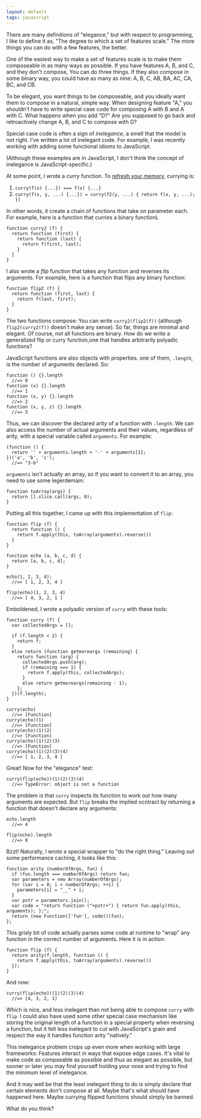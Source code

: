 ```yaml
---
layout: default
tags: javascript
---
```


There are many definitions of "elegance," but with respect to programming, I like to define it as, "The degree to which a set of features scale." The more things you can do with a few features, the better.

One of the easiest way to make a set of features scale is to make them composeable in as many ways as possible. If you have features A, B, and C, and they don't compose, You can do three things. If they also compose in some binary way, you could have as many as nine: A, B, C, AB, BA, AC, CA, BC, and CB.

To be elegant, you want things to be composeable, and you ideally want them to compose in a natural, simple way. When designing feature "A," you shouldn't have to write special case code for composing A with B and A with C. What happens when you add "D?" Are you supposed to go back and retroactively change A, B, and C to compose with D?

Special case code is often a sign of *inelegance*, a smell that the model is not right. I've written a lot of inelegant code. For example, I was recently working with adding some functional idioms to JavaScript.

(Although these examples are in JavaScript, I don't think the concept of inelegance is JavaScript-specific.)

At some point, I wrote a *curry* function. To [refresh your memory][cpa], currying is:

1. `curry(f(x) {...}) === f(x) {...}`
2. `curry(f(x, y, ...) {...}) = curry(f2(y, ...) { return f(x, y, ...); })`

In other words, it create a chain of functions that take on parameter each. For example, here is a function that curries a binary functionL

    function curry2 (f) {
      return function (first) {
        return function (last) {
          return f(first, last);
        }
      }
    }

[cpa]: http://raganwald.com/2013/03/07/currying-and-partial-application.html "What's the difference between Currying and Partial Application?"

I also wrote a *flip* function that takes any function and reverses its arguments. For example, here is a function that flips any binary function:

    function flip2 (f) {
      return function (first, last) {
        return f(last, first);
      }
    }
    
The two functions compose: You can write `curry2(flip2(f))` (although `flip2(curry2(f))` doesn't make any sense). So far, things are minimal and elegant. Of course, not all functions are binary. How do we write a generalized flip or curry function,one that handles arbitrarily polyadic functions?

JavaScript functions are also objects with properties. one of them, `.length`, is the number of arguments declared. So:

    function () {}.length
      //=> 0
    function (x) {}.length
      //=> 1
    function (x, y) {}.length
      //=> 2
    function (x, y, z) {}.length
      //=> 3
      
Thus, we can discover the declared arity of a function with `.length`. We can also access the number of actual arguments and their values, regardless of arity, with a special variable called `arguments`. For example:

    (function () {
      return '' + arguments.length + '-' + arguments[1];
    })('a', 'b', 'c');
      //=> "3-b"
      
`arguments` isn't actually an array, so if you want to convert it to an array, you need to use some legerdemain:

    function toArray(args) {
      return [].slice.call(args, 0);
    }
      
Putting all this together, I came up with this implementation of `flip`:

    function flip (f) {
      return function () {
        return f.apply(this, toArray(arguments).reverse())
      }
    }
    
    function echo (a, b, c, d) {
      return [a, b, c, d];
    }
    
    echo(1, 2, 3, 4);
      //=> [ 1, 2, 3, 4 ]
      
    flip(echo)(1, 2, 3, 4)
      //=> [ 4, 3, 2, 1 ]
      
Emboldened, I wrote a polyadic version of `curry` with these tools:

    function curry (f) {
      var collectedArgs = [];
      
      if (f.length < 2) {
        return f;
      }
      else return (function getmoreargs (remaining) {
        return function (arg) {
          collectedArgs.push(arg);
          if (remaining === 1) {
            return f.apply(this, collectedArgs);
          }
          else return getmoreargs(remaining - 1);
        };
      })(f.length);
    }
    
    curry(echo)
      //=> [Function]
    curry(echo)(1)
      //=> [Function]
    curry(echo)(1)(2)
      //=> [Function]
    curry(echo)(1)(2)(3)
      //=> [Function]
    curry(echo)(1)(2)(3)(4)
      //=> [ 1, 2, 3, 4 ]
      
Great! Now for the "elegance" test:

    curry(flip(echo))(1)(2)(3)(4)
      //=> TypeError: object is not a function
      
The problem is that `curry` inspects its function to work out how many arguments are expected. But `flip` breaks the implied ocntract by returning a function that doesn't declare any arguments:

    echo.length
      //=> 4
      
    flip(echo).length
      //=> 0
      
Bzzt! Naturally, I wrote a special wrapper to "do the right thing." Leaving out some performance caching, it looks like this:

    function arity (numberOfArgs, fun) {
      if (fun.length === numberOfArgs) return fun;
      var parameters = new Array(numberOfArgs);
      for (var i = 0; i < numberOfArgs; ++i) {
        parameters[i] = "__" + i;
      }
      var pstr = parameters.join();
      var code = "return function ("+pstr+") { return fun.apply(this, arguments); };";
      return (new Function(['fun'], code))(fun);
    };
    
This grisly bit of code actually parses some code at runtime to "wrap" any function in the correct number of arguments. Here it is in action:

    function flip (f) {
      return arity(f.length, function () {
        return f.apply(this, toArray(arguments).reverse())
      });
    }

And now:

    curry(flip(echo))(1)(2)(3)(4)
      //=> [4, 3, 2, 1]
      
Which is nice, and less inelegant than not being able to compose `curry` with `flip`. I could also have used some other special case mechanism like storing the original length of a function in a special property when reversing a function, but it felt less inelegant to cut with JavaScript's grain and respect the way it handles function arity "natively."

This inelegance problem crops up even more when working with large frameworks: Features interact in ways that expose edge cases. It's vital to make code as compseable as possible and thus as elegant as possible, but sooner or later you may find yourself holding your nose and trying to find the minimum level of inelegance.

And it may well be that the least inelegant thing to do is simply declare that certain elements don't compose at all. Maybe that's what should have happened here. Maybe currying flipped functions should simply be banned.

What do you think?